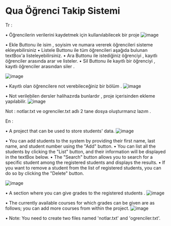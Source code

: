# Qua Öğrenci Takip Sistemi

Tr : 

• Öğrencilerin verilerini kaydetmek için kullanılabilecek bir proje 
![image](https://github.com/QuartzzDev/Qua-Ogrenci-Takip-Sistemi/assets/69876083/2f43986d-7869-4649-81fe-e03e5bc5f852)


• Ekle Buttonu ile isim , soyisim ve numara vererek öğrencileri sisteme ekleyebilirsiniz
• Listele Buttonu ile tüm öğrencileri aşağıda bulunan textBox'a listeleyebilirsiniz. 
• Ara Buttonu ile istediğiniz öğrenciyi , kayıtlı öğrenciler arasında arar ve listeler. 
• Sil Buttonu ile kayıtlı bir öğrenciyi , kayıtlı öğrenciler arasından siler .

![image](https://github.com/QuartzzDev/Qua-Ogrenci-Takip-Sistemi/assets/69876083/1d0b2bfc-6433-4731-8465-115013b6f405)


• Kayıtlı olan öğrencilere not verebileceğiniz bir bölüm .
![image](https://github.com/QuartzzDev/Qua-Ogrenci-Takip-Sistemi/assets/69876083/5c287e3f-845b-48f4-a6fb-2a365c4db840)


• Not verilebilen dersler halihazırda bunlardır , proje içerisinden ekleme yapılabilir.
![image](https://github.com/QuartzzDev/Qua-Ogrenci-Takip-Sistemi/assets/69876083/42358ceb-b332-4a7f-b0fc-a9a73efad1ca)

Not : notlar.txt ve ogrenciler.txt adlı 2 tane dosya oluşturmanız lazım .





En : 

• A project that can be used to store students' data.
![image](https://github.com/QuartzzDev/Qua-Ogrenci-Takip-Sistemi/assets/69876083/2f43986d-7869-4649-81fe-e03e5bc5f852)

• You can add students to the system by providing their first name, last name, and student number using the "Add" button.
• You can list all the students by clicking the "List" button, and their information will be displayed in the textBox below.
• The "Search" button allows you to search for a specific student among the registered students and displays the results.
• If you want to remove a student from the list of registered students, you can do so by clicking the "Delete" button.

![image](https://github.com/QuartzzDev/Qua-Ogrenci-Takip-Sistemi/assets/69876083/1d0b2bfc-6433-4731-8465-115013b6f405)


• A section where you can give grades to the registered students .
![image](https://github.com/QuartzzDev/Qua-Ogrenci-Takip-Sistemi/assets/69876083/5c287e3f-845b-48f4-a6fb-2a365c4db840)


• The currently available courses for which grades can be given are as follows; you can add more courses from within the project.
![image](https://github.com/QuartzzDev/Qua-Ogrenci-Takip-Sistemi/assets/69876083/42358ceb-b332-4a7f-b0fc-a9a73efad1ca)


• Note: You need to create two files named 'notlar.txt' and 'ogrenciler.txt'.




